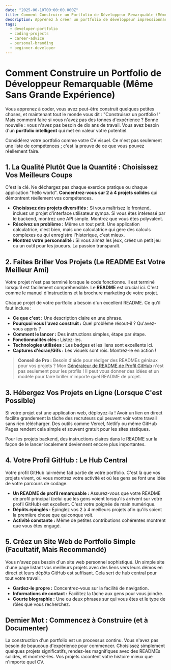 ```yaml
---
date: "2025-06-10T00:00:00.000Z"
title: Comment Construire un Portfolio de Développeur Remarquable (Même Sans Grande Expérience)
description: Apprenez à créer un portfolio de développeur impressionnant qui vous fera remarquer, même si vous débutez. Concentrez-vous sur la qualité, pas la quantité.
tags:
  - developer-portfolio
  - coding-projects
  - career-advice
  - personal-branding
  - beginner-developer
---
```


# Comment Construire un Portfolio de Développeur Remarquable (Même Sans Grande Expérience)

Vous apprenez à coder, vous avez peut-être construit quelques petites choses, et maintenant tout le monde vous dit : "Construisez un portfolio !" Mais comment faire si vous n'avez pas des tonnes d'expérience ? Bonne nouvelle : vous n'avez pas besoin de dix ans de travail. Vous avez besoin d'un **portfolio intelligent** qui met en valeur votre potentiel.

Considérez votre portfolio comme votre CV visuel. Ce n'est pas seulement une liste de compétences ; c'est la preuve de ce que vous pouvez réellement faire.

## 1. La Qualité Plutôt Que la Quantité : Choisissez Vos Meilleurs Coups

C'est la clé. Ne déchargez pas chaque exercice pratique ou chaque application "hello world". **Concentrez-vous sur 2 à 4 projets solides** qui démontrent réellement vos compétences.

* **Choisissez des projets diversifiés :** Si vous maîtrisez le frontend, incluez un projet d'interface utilisateur sympa. Si vous êtes intéressé par le backend, montrez une API simple. Montrez que vous êtes polyvalent.
* **Résolvez un problème :** Même un tout petit. Une application calculatrice, c'est bien, mais une calculatrice qui gère des calculs complexes ou qui enregistre l'historique, c'est mieux.
* **Montrez votre personnalité :** Si vous aimez les jeux, créez un petit jeu ou un outil pour les joueurs. La passion transparaît.

## 2. Faites Briller Vos Projets (Le README Est Votre Meilleur Ami)

Votre projet n'est pas terminé lorsque le code fonctionne. Il est terminé lorsqu'il est facilement compréhensible. Le **README** est crucial ici. C'est comme le manuel d'instructions et la brochure marketing de votre projet.

Chaque projet de votre portfolio a besoin d'un excellent README. Ce qu'il faut inclure :

* **Ce que c'est :** Une description claire en une phrase.
* **Pourquoi vous l'avez construit :** Quel problème résout-il ? Qu'avez-vous appris ?
* **Comment le lancer :** Des instructions simples, étape par étape.
* **Fonctionnalités clés :** Listez-les.
* **Technologies utilisées :** Les badges et les liens sont excellents ici.
* **Captures d'écran/Gifs :** Les visuels sont rois. Montrez-le en action !

> **Conseil de Pro :** Besoin d'aide pour rédiger des READMEs géniaux pour vos projets ? Mon [Générateur de README de Profil GitHub](/fr) n'est pas seulement pour les profils ! Il peut vous donner des idées et un modèle pour faire briller n'importe quel README de projet.

## 3. Hébergez Vos Projets en Ligne (Lorsque C'est Possible)

Si votre projet est une application web, déployez-la ! Avoir un lien en direct facilite grandement la tâche des recruteurs qui peuvent voir votre travail sans rien télécharger. Des outils comme Vercel, Netlify ou même GitHub Pages rendent cela simple et souvent gratuit pour les sites statiques.

Pour les projets backend, des instructions claires dans le README sur la façon de le lancer localement deviennent encore plus importantes.

## 4. Votre Profil GitHub : Le Hub Central

Votre profil GitHub lui-même fait partie de votre portfolio. C'est là que vos projets vivent, où vous montrez votre activité et où les gens se font une idée de votre parcours de codage.

* **Un README de profil remarquable :** Assurez-vous que votre README de profil principal (celui que les gens voient lorsqu'ils arrivent sur votre profil GitHub) est excellent. C'est votre poignée de main numérique.
* **Dépôts épinglés :** Épinglez vos 2 à 4 meilleurs projets afin qu'ils soient la première chose que quiconque voit.
* **Activité constante :** Même de petites contributions cohérentes montrent que vous êtes engagé.

## 5. Créez un Site Web de Portfolio Simple (Facultatif, Mais Recommandé)

Vous n'avez pas besoin d'un site web personnel sophistiqué. Un simple site d'une page listant vos meilleurs projets avec des liens vers leurs démos en direct et leurs dépôts GitHub est suffisant. Cela sert de hub central pour tout votre travail.

* **Gardez-le propre :** Concentrez-vous sur la facilité de navigation.
* **Informations de contact :** Facilitez la tâche aux gens pour vous joindre.
* **Courte biographie :** Une ou deux phrases sur qui vous êtes et le type de rôles que vous recherchez.

## Dernier Mot : Commencez à Construire (et à Documenter)

La construction d'un portfolio est un processus continu. Vous n'avez pas besoin de beaucoup d'expérience pour commencer. Choisissez simplement quelques projets significatifs, rendez-les magnifiques avec des READMEs solides, et montrez-les. Vos projets racontent votre histoire mieux que n'importe quel CV.
